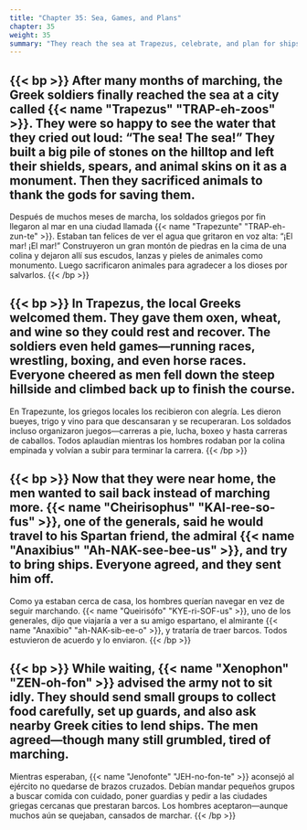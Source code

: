 ```yaml
---
title: "Chapter 35: Sea, Games, and Plans"
chapter: 35
weight: 35
summary: "They reach the sea at Trapezus, celebrate, and plan for ships."
---
```


{{< bp >}}
After many months of marching, the Greek soldiers finally reached the sea at a city called {{< name "Trapezus" "TRAP-eh-zoos" >}}. They were so happy to see the water that they cried out loud: “The sea! The sea!” They built a big pile of stones on the hilltop and left their shields, spears, and animal skins on it as a monument. Then they sacrificed animals to thank the gods for saving them.
---
Después de muchos meses de marcha, los soldados griegos por fin llegaron al mar en una ciudad llamada {{< name "Trapezunte" "TRAP-eh-zun-te" >}}. Estaban tan felices de ver el agua que gritaron en voz alta: “¡El mar! ¡El mar!” Construyeron un gran montón de piedras en la cima de una colina y dejaron allí sus escudos, lanzas y pieles de animales como monumento. Luego sacrificaron animales para agradecer a los dioses por salvarlos.
{{< /bp >}}

{{< bp >}}
In Trapezus, the local Greeks welcomed them. They gave them oxen, wheat, and wine so they could rest and recover. The soldiers even held games—running races, wrestling, boxing, and even horse races. Everyone cheered as men fell down the steep hillside and climbed back up to finish the course.
---
En Trapezunte, los griegos locales los recibieron con alegría. Les dieron bueyes, trigo y vino para que descansaran y se recuperaran. Los soldados incluso organizaron juegos—carreras a pie, lucha, boxeo y hasta carreras de caballos. Todos aplaudían mientras los hombres rodaban por la colina empinada y volvían a subir para terminar la carrera.
{{< /bp >}}

{{< bp >}}
Now that they were near home, the men wanted to sail back instead of marching more. {{< name "Cheirisophus" "KAI-ree-so-fus" >}}, one of the generals, said he would travel to his Spartan friend, the admiral {{< name "Anaxibius" "Ah-NAK-see-bee-us" >}}, and try to bring ships. Everyone agreed, and they sent him off.
---
Como ya estaban cerca de casa, los hombres querían navegar en vez de seguir marchando. {{< name "Queirisófo" "KYE-ri-SOF-us" >}}, uno de los generales, dijo que viajaría a ver a su amigo espartano, el almirante {{< name "Anaxibio" "ah-NAK-sib-ee-o" >}}, y trataría de traer barcos. Todos estuvieron de acuerdo y lo enviaron.
{{< /bp >}}

{{< bp >}}
While waiting, {{< name "Xenophon" "ZEN-oh-fon" >}} advised the army not to sit idly. They should send small groups to collect food carefully, set up guards, and also ask nearby Greek cities to lend ships. The men agreed—though many still grumbled, tired of marching.
---
Mientras esperaban, {{< name "Jenofonte" "JEH-no-fon-te" >}} aconsejó al ejército no quedarse de brazos cruzados. Debían mandar pequeños grupos a buscar comida con cuidado, poner guardias y pedir a las ciudades griegas cercanas que prestaran barcos. Los hombres aceptaron—aunque muchos aún se quejaban, cansados de marchar.
{{< /bp >}}
